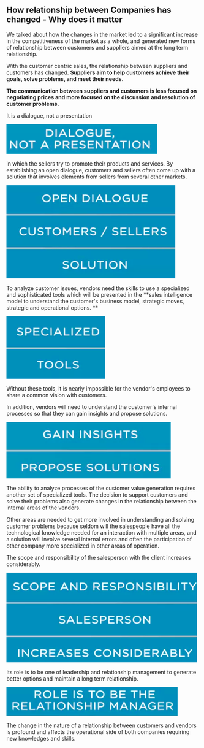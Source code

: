 ## How relationship between Companies has changed - Why does it matter

We talked about how the changes in the market led to a significant increase in the competitiveness of the market as a whole, and generated new forms of relationship between customers and suppliers aimed at the long term relationship. 

With the customer centric sales, the relationship between suppliers and customers has changed. **Suppliers aim to help customers achieve their goals, solve problems, and meet their needs.** 

**The communication between suppliers and customers is less focused on negotiating prices and more focused on the discussion and resolution of customer problems.**

It is a dialogue, not a presentation 

![](./P1.png)

in which the sellers try to promote their products and services. By establishing an open dialogue, customers and sellers often come up with a solution that involves elements from sellers from several other markets. 

![](./P2.png)

To analyze customer issues, vendors need the skills to use a specialized and sophisticated tools which will be presented in the **sales intelligence model to understand the customer's business model, strategic moves, strategic and operational options. **

![](./P3.png)

Without these tools, it is nearly impossible for the vendor's employees to share a common vision with customers.

 In addition, vendors will need to understand the customer's internal processes so that they can gain insights and propose solutions. 

![](./P4.png)

The ability to analyze processes of the customer value generation requires another set of specialized tools. The decision to support customers and solve their problems also generate changes in the relationship between the internal areas of the vendors. 

Other areas are needed to get more involved in understanding and solving customer problems because seldom will the salespeople have all the technological knowledge needed for an interaction with multiple areas, and a solution will involve several internal errors and often the participation of other company more specialized in other areas of operation.

 The scope and responsibility of the salesperson with the client increases considerably. 

![](./P5.png)

Its role is to be one of leadership and relationship management to generate better options and maintain a long term relationship. 

![](./P6.png)

The change in the nature of a relationship between customers and vendors is profound and affects the operational side of both companies requiring new knowledges and skills. 